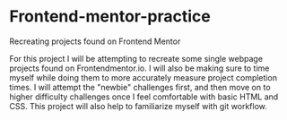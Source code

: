# Frontend-mentor-practice
Recreating projects found on Frontend Mentor 

For this project I will be attempting to recreate some single webpage projects found on Frontendmentor.io. I will also be making sure to time myself while doing them to more accurately measure project completion times. I will attempt the "newbie" challenges first, and then move on to higher difficulty challenges once I feel comfortable with basic HTML and CSS. This project will also help to familiarize myself with git workflow. 
